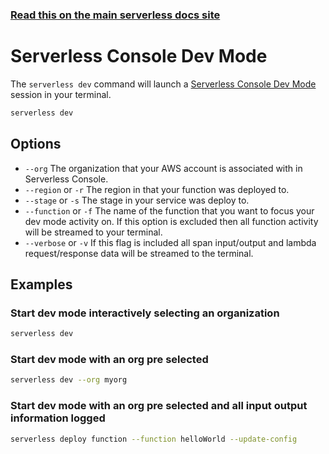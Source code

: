 <!--
title: Serverless Framework - Console Dev Mode
menuText: Serverless Console Dev Mode
menuOrder: 12
description: Launch a Serverless Console dev mode session in the terminal
layout: Doc
-->

<!-- DOCS-SITE-LINK:START automatically generated  -->

### [Read this on the main serverless docs site](https://www.serverless.com/framework/docs/guides/dev/)

<!-- DOCS-SITE-LINK:END -->

# Serverless Console Dev Mode

The `serverless dev` command will launch a [Serverless Console Dev Mode](https://www.serverless.com/console/docs/application-guide/dev-mode) session in your terminal.

```bash
serverless dev
```

## Options

- `--org` The organization that your AWS account is associated with in Serverless Console.
- `--region` or `-r` The region in that your function was deployed to.
- `--stage` or `-s` The stage in your service was deploy to.
- `--function` or `-f` The name of the function that you want to focus your dev mode activity on. If this option is excluded then all function activity will be streamed to your terminal.
- `--verbose` or `-v` If this flag is included all span input/output and lambda request/response data will be streamed to the terminal.

## Examples

### Start dev mode interactively selecting an organization

```bash
serverless dev
```

### Start dev mode with an org pre selected

```bash
serverless dev --org myorg
```

### Start dev mode with an org pre selected and all input output information logged

```bash
serverless deploy function --function helloWorld --update-config
```
